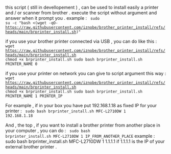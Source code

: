 this script ( still in devellopement ) , can be used to install easily a printer and / or scanner from brother .
execute the script without argument and answer when it prompt you .
example :
<code>
sudo su -c "bash <(wget -qO- https://raw.githubusercontent.com/iznobe/brother_printer_install/refs/heads/main/brprinter_install.sh)"</code>

if you use your brother printer connected via USB , you can do like this :
<code>
wget https://raw.githubusercontent.com/iznobe/brother_printer_install/refs/heads/main/brprinter_install.sh
chmod +x brprinter_install.sh
sudo bash brprinter_install.sh   PRINTER_NAME   0</code>

if you use your printer on network you can give to script argument this way :
<code>
wget https://raw.githubusercontent.com/iznobe/brother_printer_install/refs/heads/main/brprinter_install.sh
chmod +x brprinter_install.sh
sudo bash brprinter_install.sh   PRINTER_NAME   1   PRINTER_IP</code>

For example , if in your box you have put 192.168.1.18 as fixed IP for your printer :
<code>
sudo bash brprinter_install.sh MFC-L2710DW 1 192.168.1.18</code>

And , the top , if you want to install a brother printer from another place in your computer , you can do :
<code>
sudo bash brprinter_install.sh MFC-L2710DW 1 IP_FROM_ANOTHER_PLACE</code>
example :
sudo bash brprinter_install.sh MFC-L2710DW 1 1.1.1.1</code> if 1.1.1.1 is the IP of your external brother printer .
